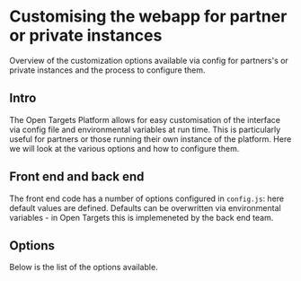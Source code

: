 # Customising the webapp for partner or private instances

Overview of the customization options available via config for partners's or private instances and the process to configure them.

## Intro

The Open Targets Platform allows for easy customisation of the interface via config file and environmental variables at run time. This is particularly useful for partners or those running their own instance of the platform.
Here we will look at the various options and how to configure them.

## Front end and back end

The front end code has a number of options configured in `config.js`: here default values are defined.
Defaults can be overwritten via environmental variables - in Open Targets this is implemeneted by the back end team.

## Options

Below is the list of the options available.
